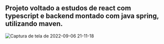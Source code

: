 ## Projeto voltado a estudos de react com typescript e backend montado com java spring, utilizando maven.

![Captura de tela de 2022-09-06 21-11-18](https://user-images.githubusercontent.com/70979408/188761282-ed12ab98-c602-4e6c-b1da-bbdb5d780a74.png)
